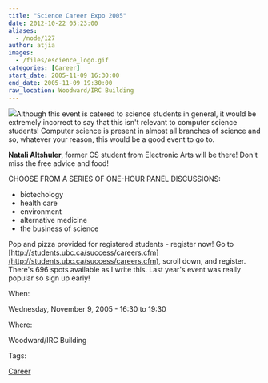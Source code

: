 ```yaml
---
title: "Science Career Expo 2005"
date: 2012-10-22 05:23:00
aliases:
  - /node/127
author: atjia
images:
  - /files/escience_logo.gif
categories: [Career]
start_date: 2005-11-09 16:30:00
end_date: 2005-11-09 19:30:00
raw_location: Woodward/IRC Building
---
```


![](/files/escience_logo.gif)Although this event is catered to science students in general, it would be extremely incorrect to say that this isn't relevant to computer science students! Computer science is present in almost all branches of science and so, whatever your reason, this would be a good event to go to.

**Natali Altshuler**, former CS student from Electronic Arts will be there! Don't miss the free advice and food!

CHOOSE FROM A SERIES OF ONE-HOUR PANEL DISCUSSIONS:

- biotechology
- health care
- environment
- alternative medicine
- the business of science

Pop and pizza provided for registered students - register now! Go to [http://students.ubc.ca/success/careers.cfm](http://students.ubc.ca/success/careers.cfm), scroll down, and register. There's 696 spots available as I write this. Last year's event was really popular so sign up early!

When:

Wednesday, November 9, 2005 - 16:30 to 19:30

Where:

Woodward/IRC Building

Tags:

[Career](/career)
